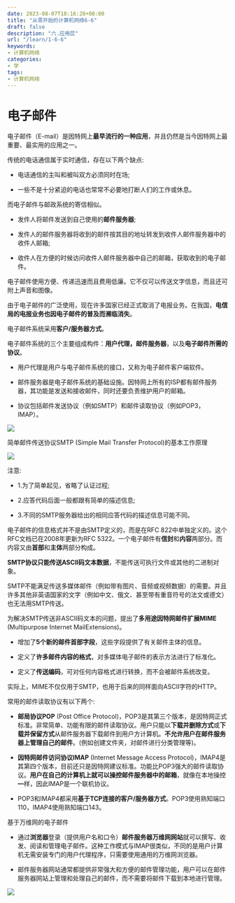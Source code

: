 ```yaml
---
date: 2023-08-07T18:16:28+08:00
title: "从零开始的计算机网络6-6"
draft: false
description: "六.应用层"
url: "/learn/1-6-6"
keywords:
- 计算机网络
categories:
- 学
tags:
- 计算机网络
---
```


# 电子邮件

电子邮件（E-mail）是因特网上**最早流行的一种应用**，并且仍然是当今因特网上最重要、最实用的应用之一。

传统的电话通信属于实时通信，存在以下两个缺点:

- 电话通信的主叫和被叫双方必须同时在场;

- 一些不是十分紧迫的电话也常常不必要地打断人们的工作或休息。

而电子邮件与邮政系统的寄信相似。

- 发件人将邮件发送到自己使用的**邮件服务器**;

- 发件人的邮件服务器将收到的邮件按其目的地址转发到收件人邮件服务器中的收件人邮箱;

- 收件人在方便的时候访问收件人邮件服务器中自己的邮箱，获取收到的电子邮件。

电子邮件使用方便、传递迅速而且费用低廉。它不仅可以传送文字信息，而且还可附上声音和图像。

由于电子邮件的广泛使用，现在许多国家已经正式取消了电报业务。在我国，**电信局的电报业务也因电子邮件的普及而濒临消失**。

电子邮件系统采用**客户/服务器方式**。

电子邮件系统的三个主要组成构件：**用户代理，邮件服务器**，以及**电子邮件所需的协议**。

- 用户代理是用户与电子邮件系统的接口，又称为电子邮件客户端软件。

- 邮件服务器是电子邮件系统的基础设施。因特网上所有的ISP都有邮件服务器，其功能是发送和接收邮件，同时还要负责维护用户的邮箱。

- 协议包括邮件发送协议（例如SMTP）和邮件读取协议（例如POP3，IMAP）。

![](https://img.0pt.im/computernet/6-6/6-6-1.png)

简单邮件传送协议SMTP (Simple Mail Transfer Protocol)的基本工作原理

![](https://img.0pt.im/computernet/6-6/6-6-2.png)

注意:

- 1.为了简单起见，省略了认证过程;

- 2.应答代码后面一般都跟有简单的描述信息;

- 3.不同的SMTP服务器给出的相同应答代码的描述信息可能不同。

电子邮件的信息格式并不是由SMTP定义的，而是在RFC 822中单独定义的。这个RFC文档已在2008年更新为RFC 5322。一个电子邮件有**信封**和**内容**两部分。而内容又由**首部**和**主体**两部分构成。

**SMTP协议只能传送ASCII码文本数据**，不能传送可执行文件或其他的二进制对象。

SMTP不能满足传送多媒体邮件（例如带有图片、音频或视频数据）的需要。并且许多其他非英语国家的文字（例如中文、俄文、甚至带有重音符号的法文或德文）也无法用SMTP传送。

为解决SMTP传送非ASCII码文本的问题，提出了**多用途因特网邮件扩展MIME** (Multipurpose Internet MailExtensions)。

- 增加了**5个新的邮件首部字段**，这些字段提供了有关邮件主体的信息。

- 定义了**许多邮件内容的格式**，对多媒体电子邮件的表示方法进行了标准化。

- 定义了**传送编码**，可对任何内容格式进行转换，而不会被邮件系统改变。

实际上，MIME不仅仅用于SMTP，也用于后来的同样面向ASCII字符的HTTP。

常用的邮件读取协议有以下两个:

- **邮局协议POP** (Post Office Protocol)，POP3是其第三个版本，是因特网正式标准。非常简单、功能有限的邮件读取协议。用户只能以**下载并删除方式**或**下载并保留方式**从邮件服务器下载邮件到用户方计算机。**不允许用户在邮件服务器上管理自己的邮件**。(例如创建文件夹，对邮件进行分类管理等)。

- **因特网邮件访问协议IMAP** (Internet Message Access Protocol)，IMAP4是其第四个版本，目前还只是因特网建议标准。功能比POP3强大的邮件读取协议。**用户在自己的计算机上就可以操控邮件服务器中的邮箱**，就像在本地操控━样，因此IMAP是一个联机协议。

- POP3和IMAP4都采用**基于TCP连接的客户/服务器方式**。POP3使用熟知端口110，IMAP4使用熟知端口143。

基于万维网的电子邮件

- 通过**浏览器**登录（提供用户名和口令）**邮件服务器万维网网站**就可以撰写、收发、阅读和管理电子邮件。这种工作模式与IMAP很类似，不同的是用户计算机无需安装专门的用户代理程序，只需要使用通用的万维网浏览器。

- 邮件服务器网站通常都提供非常强大和方便的邮件管理功能，用户可以在邮件服务器网站上管理和处理自己的邮件，而不需要将邮件下载到本地进行管理。

![](https://img.0pt.im/computernet/6-6/6-6-3.png)
